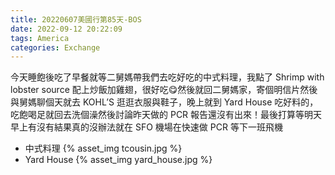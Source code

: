 ```yaml
---
title: 20220607美國行第85天-BOS
date: 2022-09-12 20:22:09
tags: America
categories: Exchange
---
```

今天睡飽後吃了早餐就等二舅媽帶我們去吃好吃的中式料理，我點了 Shrimp with lobster source 配上炒飯加雞翅，很好吃😋然後就回二舅媽家，寄個明信片然後與舅媽聊個天就去 KOHL’S 逛逛衣服與鞋子，晚上就到 Yard House 吃好料的，吃飽喝足就回去洗個澡然後討論昨天做的 PCR 報告還沒有出來！最後打算等明天早上有沒有結果真的沒辦法就在 SFO 機場在快速做 PCR 等下一班飛機

- 中式料理
{% asset_img tcousin.jpg %}
- Yard House
{% asset_img yard_house.jpg %}